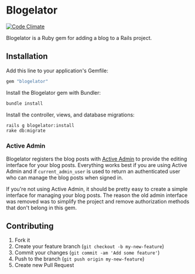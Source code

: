# Blogelator

[![Code Climate](https://codeclimate.com/github/codelation/blogelator.png)](https://codeclimate.com/github/codelation/blogelator)

Blogelator is a Ruby gem for adding a blog to a Rails project.

## Installation

Add this line to your application's Gemfile:

```ruby
gem "blogelator"
```

Install the Blogelator gem with Bundler:

```bash
bundle install
```

Install the controller, views, and database migrations:

```bash
rails g blogelator:install
rake db:migrate
```

### Active Admin

Blogelator registers the blog posts with [Active Admin](http://activeadmin.info) to
provide the editing interface for your blog posts. Everything works best if you
are using Active Admin and if `current_admin_user` is used to return an authenticated
user who can manage the blog posts when signed in.

If you're not using Active Admin, it should be pretty easy to create a simple interface
for managing your blog posts. The reason the old admin interface was removed was to
simplify the project and remove authorization methods that don't belong in this gem.

## Contributing

1. Fork it
2. Create your feature branch (`git checkout -b my-new-feature`)
3. Commit your changes (`git commit -am 'Add some feature'`)
4. Push to the branch (`git push origin my-new-feature`)
5. Create new Pull Request
